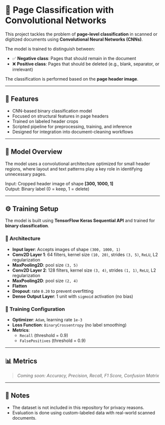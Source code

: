 # 📄 Page Classification with Convolutional Networks

This project tackles the problem of **page-level classification** in scanned or digitized documents using **Convolutional Neural Networks (CNNs)**.

The model is trained to distinguish between:
- ✅ **Negative class**: Pages that should remain in the document
- ❌ **Positive class**: Pages that should be deleted (e.g., blank, separator, or irrelevant)

The classification is performed based on the **page header image**.

---

## 🚀 Features

- CNN-based binary classification model
- Focused on structural features in page headers
- Trained on labeled header crops
- Scripted pipeline for preprocessing, training, and inference
- Designed for integration into document-cleaning workflows

---

## 🧠 Model Overview

The model uses a convolutional architecture optimized for small header regions, where layout and text patterns play a key role in identifying unnecessary pages.

Input: Cropped header image of shape **[300, 1000, 1]**  
Output: Binary label (0 = keep, 1 = delete)

---

## ⚙️ Training Setup

The model is built using **TensorFlow Keras Sequential API** and trained for **binary classification**.

### 🔧 Architecture

- **Input layer**: Accepts images of shape `(300, 1000, 1)`
- **Conv2D Layer 1**: 64 filters, kernel size `(10, 20)`, strides `(3, 5)`, `ReLU`, L2 regularization
- **MaxPooling2D**: pool size `(3, 5)`
- **Conv2D Layer 2**: 128 filters, kernel size `(3, 4)`, strides `(1, 1)`, `ReLU`, L2 regularization
- **MaxPooling2D**: pool size `(2, 4)`
- **Flatten**
- **Dropout**: rate `0.20` to prevent overfitting
- **Dense Output Layer**: 1 unit with `sigmoid` activation (no bias)

### 🧪 Training Configuration

- **Optimizer**: `Adam`, learning rate `1e-3`
- **Loss Function**: `BinaryCrossentropy` (no label smoothing)
- **Metrics**:
  - `Recall` (threshold = 0.9)
  - `FalsePositives` (threshold = 0.9)

---

## 📊 Metrics

> _Coming soon: Accuracy, Precision, Recall, F1 Score, Confusion Matrix_

---

## 📌 Notes

- The dataset is not included in this repository for privacy reasons.
- Evaluation is done using custom-labeled data with real-world scanned documents.